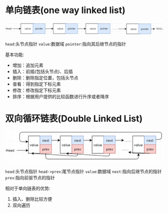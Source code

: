 # 单向链表(one way linked list)

![](./pic/20180213105826.png)


`head`:头节点指针
`value`:数据域
`pointer`:指向其后继节点的指针

基本功能:

*   增加：追加元素
*   插入：前插(包括头节点)、后插
*   删除：删除指定位置，包括头节点
*   查看：得到指定下标元素
*   修改：修改指定下标元素
*   排序：根据用户提供的比较函数进行升序或者降序

# 双向循环链表(Double Linked List)

![](./pic/20180213143700.png)


`head`:头节点指针
`head->prev`:尾节点指针
`value`:数据域
`next`:指向后继节点的指针
`prev`:指向前驱节点的指针

相对于单向链表的优势:

1.  插入、删除比较方便
2.  双向遍历
